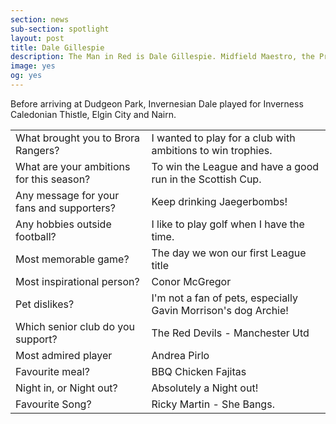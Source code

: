 ```yaml
---
section: news
sub-section: spotlight
layout: post
title: Dale Gillespie
description: The Man in Red is Dale Gillespie. Midfield Maestro, the Prince of Passing, and general all round good guy. As well as prowess on the pitch, Dale has proved to be a popular MC at presentation ceremonies ...
image: yes
og: yes
---
```

Before arriving at Dudgeon Park, Invernesian Dale played for Inverness Caledonian Thistle, Elgin City and Nairn. 

| | |
|:---|:---|
|What brought you to Brora Rangers?|I wanted to play for a club with ambitions to win trophies.|
What are your ambitions for this season?|To win the League and have a good run in the Scottish Cup.|
|Any message for your fans and supporters?|Keep drinking Jaegerbombs!|
|Any hobbies outside football?|I like to play golf when I have the time.|
|Most memorable game?|The day we won our first League title|
|Most inspirational person?|Conor McGregor|
|Pet dislikes?|I'm not a fan of pets, especially Gavin Morrison's dog Archie!
|Which senior club do you support?|The Red Devils - Manchester Utd|
|Most admired player|Andrea Pirlo|
|Favourite meal?|BBQ Chicken Fajitas|
|Night in, or Night out?|Absolutely a Night out!|
|Favourite Song?|Ricky Martin - She Bangs.

